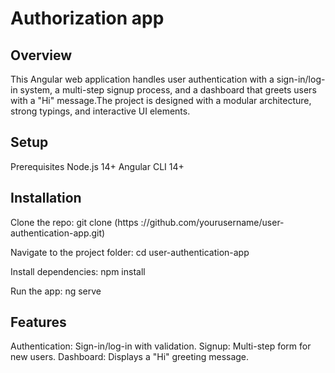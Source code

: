 # Authorization app

## Overview

This Angular web application handles user authentication with a sign-in/log-in system, a multi-step signup process, and a dashboard that greets users with a "Hi" message.The project is designed with a modular architecture, strong typings, and interactive UI elements.

## Setup

Prerequisites
Node.js 14+
Angular CLI 14+

## Installation

Clone the repo: git clone (https ://github.com/yourusername/user-authentication-app.git)

Navigate to the project folder: cd user-authentication-app

Install dependencies: npm install

Run the app: ng serve

## Features

Authentication: Sign-in/log-in with validation.
Signup: Multi-step form for new users.
Dashboard: Displays a "Hi" greeting message.

